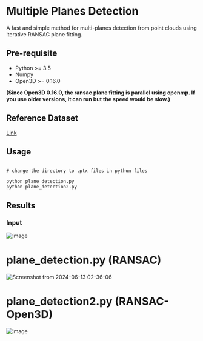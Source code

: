 # Multiple Planes Detection

A fast and simple method for multi-planes detection from point clouds using iterative RANSAC plane fitting.

## Pre-requisite
- Python >= 3.5
- Numpy
- Open3D >= 0.16.0 

**(Since Open3D 0.16.0, the ransac plane fitting is parallel using openmp. If you use older versions, it can run but the speed would be slow.)**


## Reference Dataset
[Link](https://www.ifi.uzh.ch/en/vmml/research/datasets.html)



## Usage



```

# change the directory to .ptx files in python files

python plane_detection.py
python plane_detection2.py
```



## Results
### Input
![image](https://github.com/superdianuj/Multiple_Planes_Detection/assets/47445756/ebec4fd3-660f-4d78-acba-1a01eeb785ba)


# plane_detection.py (RANSAC)
![Screenshot from 2024-06-13 02-36-06](https://github.com/superdianuj/Multiple_Planes_Detection/assets/47445756/8048138c-c16e-4881-958d-e07de327905c)


# plane_detection2.py (RANSAC-Open3D)

![image](https://github.com/superdianuj/Multiple_Planes_Detection/assets/47445756/fd5c959a-f8a4-4e98-89b9-05b26bed9bd0)

